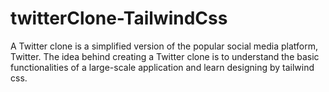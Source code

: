 # twitterClone-TailwindCss
A Twitter clone is a simplified version of the popular social media platform, Twitter. The idea behind creating a Twitter clone is to understand the basic functionalities of a large-scale application and learn designing by tailwind css.
